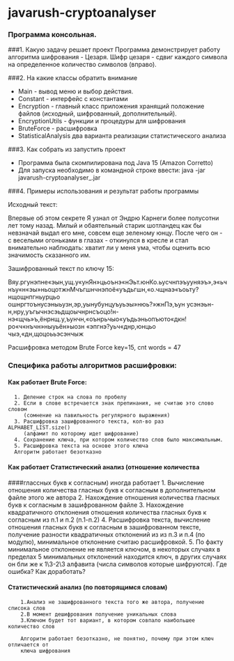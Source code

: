 # javarush-cryptoanalyser

### Программа консольная.

###1. Какую задачу решает проект
Программа демонстрирует работу алгоритма шифрования - Цезаря.
Шифр цезаря - сдвиг каждого символа на определенное количество символов (вправо).

###2. На какие классы обратить внимание
* Main - вывод меню и выбор действия.
* Constant - интерфейс с константами
* Encryption - главный класс приложения хранящий положение файлов (исходный, шифрованный, дополнительный).
* EncryptionUtils - функции и процедуры для шифрования
* BruteForce - расшифровка
* StatisticalAnalysis два варианта реализации статистического анализа

###3. Как собрать из запустить проект

* Программа была скомпилирована под Java 15 (Amazon Corretto)
* Для запуска необходимо в командной строке ввести:
  java -jar javarush-cryptoanalyser_.jar

###4. Примеры использования и результат работы программы

Исходный текст:

Впервые об этом секрете Я узнал от Эндрю Карнеги более полусотни лет тому назад. Милый и обаятельный старик шотландец как бы невзначай выдал его мне, совсем еще зеленому юнцу. После чего он - с веселыми огоньками в глазах - откинулся в кресле и стал внимательно наблюдать: хватит ли у меня ума, чтобы оценить всю значимость сказанного им.

Зашифрованный текст по ключу 15:

Вяу.ргунэпне«эын,ущ.у«унЯн»цьоънэ«нЭьт.юнКо.ьусчнпэъууняэъ»,э«ьчнъу«н«эы»ньоцотжнМчъгшнчнэпоё«уъдьгшн,«о.чщнаэ«ъоьту?нщощнпгньурцьо ошнргтоънусэныьузн,эр,уынубунцуъуьэы»нюь?»жнПэ,ъун усэнэьн-н,нру,уъгычнэсэьдщоычнрнсъоцо!н-нэ«щчь»ъ,ёнрнщ.у,ъунчн,«оънрьчыо«уъдьэньопъюто«дкн!ро«ч«нъчн»ныуьён»ыозн «эпгнэ?уьч«днр,юнцьо чыэ,«дн,щоцоььэсэнчыж

Расшифровка методом Brute Force
key=15, cnt words = 47

### Специфика работы алгоритмов расшифровки:
#### Как работает Brute Force:

      1. Деление строк на слова по пробелу
      2. Если в слове встречается знак препинания, не считаю это слово словом 
         (сомнение на павильность регулярного выражения)
      3. Расшифровка зашифрованного текста, кол-во раз ALPHABET_LIST.size()
         (алфамит по которому идет шифрование)
      4. Сохранение ключа, при котором количество слов было максимальным. 
      5. Расшифровка текста на основе этого ключа
      Алгоритм работает безотказно

#### Как работает Статистический анализ (отношение количества
####глассных букв к согласным) иногда работает
        1. Вычисление отношения количества гласных букв к согласным в 
           дополнительном файле этого же автора
        2. Нахождение отношения количества гласных букв к согласным в 
           зашифрованном файле 
        3. Нахождение квадратичного отклонения отношения количества гласных
           букв к согласным из п.1 и п.2 (п.1-п.2)
        4. Расшифровка текста, вычисление отношения гласных букв к согласным
           в зашифрованном тексте, получение разности квадратичных отклонений из
           из п.3 и п.4 (по модулю), минимальное отклонение считаю расшифровкой.
        5. По факту минимальное отклонение не является ключом, в некоторых 
           случаях в пределах 5 минимальных отклонений находится ключ, в других
           случаях он бли же к 1\3-2\3 алфавита (числа символов которые 
           шифруются). Где ошибка? Как доработать?

#### Статистический анализ (по повторящимся словам)
        1.Анализ не зашифрованного текста того же автора, получение списока слов
        2.В момент дешифрования получение уникальных слова
        3.Ключом будет тот вариант, в котором совпало наибольшее количество слов
        
        Алгоритм работает безотказно, не понятно, почему при этом ключ отличается от 
        ключа шифрования

